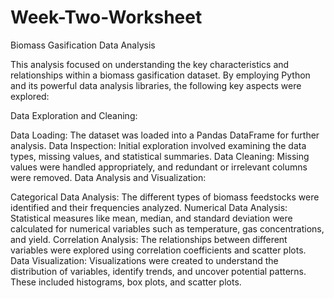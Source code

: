 # Week-Two-Worksheet
Biomass Gasification Data Analysis

This analysis focused on understanding the key characteristics and relationships within a biomass gasification dataset. By employing Python and its powerful data analysis libraries, the following key aspects were explored:

Data Exploration and Cleaning:

Data Loading: The dataset was loaded into a Pandas DataFrame for further analysis.
Data Inspection: Initial exploration involved examining the data types, missing values, and statistical summaries.
Data Cleaning: Missing values were handled appropriately, and redundant or irrelevant columns were removed.
Data Analysis and Visualization:

Categorical Data Analysis: The different types of biomass feedstocks were identified and their frequencies analyzed.
Numerical Data Analysis: Statistical measures like mean, median, and standard deviation were calculated for numerical variables such as temperature, gas concentrations, and yield.
Correlation Analysis: The relationships between different variables were explored using correlation coefficients and scatter plots.
Data Visualization: Visualizations were created to understand the distribution of variables, identify trends, and uncover potential patterns. These included histograms, box plots, and scatter plots.
